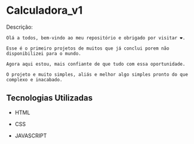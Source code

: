 # Calculadora_v1
Descrição:
```
Olá a todos, bem-vindo ao meu repositório e obrigado por visitar ❤️.

Esse é o primeiro projetos de muitos que já conclui porem não disponibilizei para o mundo.

Agora aqui estou, mais confiante de que tudo com essa oportunidade.

O projeto e muito simples, aliás e melhor algo simples pronto do que complexo e inacabado. 
```

## Tecnologias Utilizadas

- HTML
* CSS
+ JAVASCRIPT
